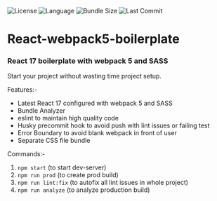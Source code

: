 ![License](https://img.shields.io/npm/l/boilerplate?style=for-the-badge)
![Language](https://img.shields.io/github/languages/top/abhinavRai23/react-webpack5-boilerplate?style=for-the-badge)
![Bundle Size](https://img.shields.io/bundlephobia/min/jsniper?label=BUNDLE%20SIZE&style=for-the-badge)
![Last Commit](https://img.shields.io/github/last-commit/abhinavRai23/react-webpack5-boilerplate?style=for-the-badge)

# React-webpack5-boilerplate
### React 17 boilerplate with webpack 5 and SASS

Start your project without wasting time project setup.

Features:-

* Latest React 17 configured with webpack 5 and SASS
* Bundle Analyzer
* eslint to maintain high quality code
* Husky precommit hook to avoid push with lint issues or failing test
* Error Boundary to avoid blank webpack in front of user
* Separate CSS file bundle

Commands:-

1. `npm start` (to start dev-server)
2. `npm run prod` (to create prod build)
3. `npm run lint:fix` (to autofix all lint issues in whole project)
4. `npm run analyze` (to analyze production build)